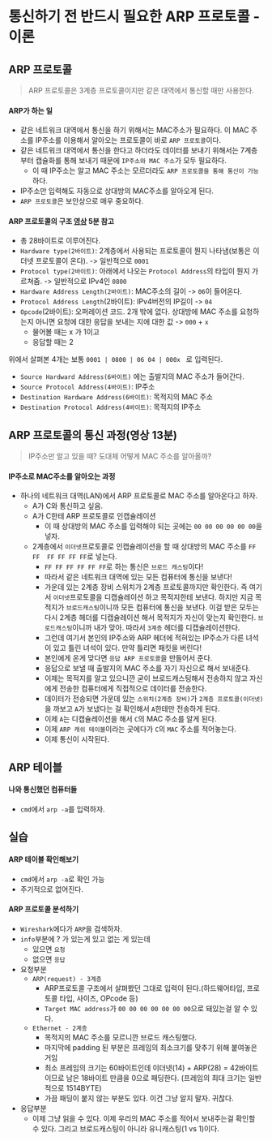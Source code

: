 # 통신하기 전 반드시 필요한 ARP 프로토콜 - 이론

## ARP 프로토콜

> ARP 프로토콜은 3계층 프로토콜이지만 같은 대역에서 통신할 때만 사용한다.

####  ARP가 하는 일

- 같은 네트워크 대역에서 통신을 하기 위해서는 MAC주소가 필요하다. 이 MAC 주소를 IP주소를 이용해서 알아오는 프로토콜이 바로 `ARP 프로토콜`이다.
- 같은 네트워크 대역에서 통신을 한다고 하더라도 데이터를 보내기 위해서는 7계층부터 캡슐화를 통해 보내기 때문에 `IP주소와 MAC 주소`가 모두 필요하다.
  - 이 때 IP주소는 알고 MAC 주소는 모르더라도 `ARP 프로토콜을 통해 통신이 가능`하다.
- IP주소만 입력해도 자동으로 상대방의 MAC주소를 알아오게 된다.
- `ARP 프로토콜`은 보안상으로 매우 중요하다.

#### ARP 프로토콜의 구조 [영상](https://www.youtube.com/watch?v=LDsp-Xb168E&list=PL0d8NnikouEWcF1jJueLdjRIC4HsUlULi&index=7) 5분 참고

- 총 28바이트로 이루어진다.
- `Hardware type(2바이트)`: 2계층에서 사용되는 프로토콜이 뭔지 나타냄(보통은 이더넷 프로토콜이 온다). -> 일반적으로 `0001`
- `Protocol type(2바이트)`: 아래에서 나오는 `Protocol Address`의 타입이 뭔지 가르쳐줌. -> 일반적으로 IPv4인 `0800`
- `Hardware Address Length(2바이트)`: MAC주소의 길이 -> `06`이 들어온다.
- `Protocol Address Length`(2바이트): IPv4버전의 IP길이 -> `04`
- `Opcode`(2바이트): 오퍼레이션 코드. 2개 밖에 없다. 상대방에 MAC 주소를 요청하는지 아니면 요청에 대한 응답을 보내는 지에 대한 값 -> `000` + `x`
  - 물어볼 때는 x 가 1이고
  - 응답할 때는 2

위에서 살펴본 4개는 보통 `0001 | 0800 | 06 04 | 000x ` 로 입력된다.

- `Source Hardward Address(6바이트)` 에는 출발지의 MAC 주소가 들어간다.
- `Source Protocol Address(4바이트)`: IP주소
- `Destination Hardware Address(6바이트)`: 목적지의 MAC 주소
- `Destination Protocol Address(4바이트)`: 목적지의 IP주소 

## ARP 프로토콜의 통신 과정(영상 13분)

> IP주소만 알고 있을 때? 도대체 어떻게 MAC 주소를 알아올까?

#### IP주소로 MAC주소를 알아오는 과정

- 하나의 네트워크 대역(LAN)에서 ARP 프로토콜로 MAC 주소를 알아온다고 하자.
  - A가 C와 통신하고 싶음.
  - A가 C한테 ARP 프로토콜로 인캡슐레이션
    - 이 때 상대방의 MAC 주소를 입력해야 되는 곳에는 `00 00 00 00 00 00`을 넣자.
  - 2계층에서 `이더넷`프로토콜로 인캡슐레이션을 할 때 상대방의 MAC 주소를 `FF FF  FF FF FF FF`로 넣는다.
    - `FF FF FF FF FF FF`로  하는 통신은 `브로드 캐스팅`이다!
    - 따라서 같은 네트워크 대역에 있는 모든 컴퓨터에 통신을 보낸다!
    - 가운데 있는 2계층 장비 스위치가 2계층 프로토콜까지만 확인한다. 즉 여기서 `이더넷`프로토콜을 디캡슐레이션 하고 목적지한테 보낸다. 하지만 지금 목적지가 `브로드캐스팅`이니까 모든 컴퓨터에 통신을 보낸다. 이걸 받은 모두는  다시 2계층 헤더를 디캡슐레이션 해서 목적지가 자신이 맞는지 확인한다. `브로드캐스팅`이니까 내가 맞아. 따라서 `3계층` 헤더를 디캡슐레이션한다. 
    - 그런데 여기서 본인의 IP주소와 ARP 헤더에 적혀있는 IP주소가 다른 녀석이 있고 틀린 녀석이 있다. 만약 틀리면 패킷을 버린다!
    - 본인에게 온게 맞다면 `응답 ARP 프로토콜`을 만들어서 준다.
    - 응답으로 보낼 때 출발지의 MAC 주소를 자기 자신으로 해서 보내준다. 
    - 이제는 목적지를 알고 있으니깐 굳이 브로드캐스팅해서 전송하지 않고 자신에게 전송한 컴퓨터에게 직접적으로 데이터를 전송한다.
    - 데이터가 전송되면 가운데 있는 `스위치(2계층 장비)`가 `2계층 프로토콜(이더넷)`을 까보고 `A`가 보냈다는 걸 확인해서 `A`한테만 전송하게 된다.
    - 이제 `A`는 디캡슐레이션을 해서 `C`의 MAC 주소를 알게 된다.
    - 이제 `ARP 캐쉬 테이블`이라는 곳에다가 `C`의 `MAC` 주소를 적어놓는다.
    - 이제 통신이 시작된다.



## ARP 테이블

#### 나와 통신했던 컴퓨터들

- `cmd`에서 `arp -a`를 입력하자.

## 실습

#### ARP 테이블 확인해보기

- `cmd`에서 `arp -a`로 확인 가능
- 주기적으로 없어진다.

#### ARP 프로토콜 분석하기

- `Wireshark`에다가 `ARP`을 검색하자.
- `info`부분에 ? 가 있는게 있고 없는 게 있는데 
  - 있으면 `요청`
  - 없으면 `응답`
- 요청부분
  - `ARP(request) - 3계층`
    - ARP프로토콜 구조에서 살펴봤던 그대로 입력이 된다.(하드웨어타입, 프로토콜 타입, 사이즈, OPcode 등)
    - `Target MAC address`가 `00 00 00 00 00 00 00`으로 돼있는걸 알 수 있다.
  - `Ethernet - 2계층`
    - 목적지의 MAC 주소를 모르니깐 브로드 캐스팅했다.
    - 마지막에 padding 된 부분은 프레임의 최소크기를 맞추기 위해 붙여놓은거임
    - 최소 프레임의 크기는 60바이트인데 이더넷(14) + ARP(28) = 42바이트이므로 남은 18바이트 만큼을 0으로 패딩한다. (프레임의 최대 크기는 일반적으로 1514BYTE)
    - 가끔 패딩이 붙지 않는 부분도 있다. 이건 그냥 알지 말자. 귀찮다.
- 응답부분
  - 이제 그냥 읽을 수 있다. 이제 우리의 MAC 주소를 적어서 보내주는걸 확인할 수 있다. 그리고 브로드캐스팅이 아니라 유니캐스팅(1 vs 1)이다.